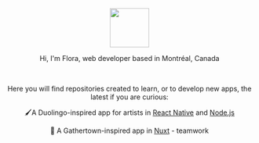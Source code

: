 <br>
<br>

<div align="center">
  <img   width="80" height="80" src="https://media.giphy.com/media/v1.Y2lkPTc5MGI3NjExNjJ3Y2hrcGFwN2xwZm9vbWVpb3luMngwaTczZzk3eXl1emliaHIybiZlcD12MV9pbnRlcm5hbF9naWZfYnlfaWQmY3Q9cw/4XXo8A7CIW1lZGgdhm/giphy.gif" />

  <p>Hi, I'm Flora, web developer based in Montréal, Canada</p>
  <br>
  
  <p>Here you will find repositories created to learn, or to develop new apps, the latest if you are curious: </p>
  <p>🖌️A Duolingo-inspired app for artists in <a href="https://github.com/floraprvt/brushrythm-mobileapp">React Native</a> and <a href="https://github.com/floraprvt/brushrythm-backend">Node.js</a> </p>
  <p>🥳 A Gathertown-inspired app in <a href="https://github.com/benoitdelorme/gather-socket/tree/dev/flora">Nuxt</a> - teamwork</p>
</div>

<br>
<br>

